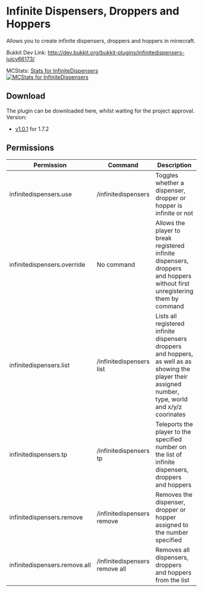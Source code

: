 Infinite Dispensers, Droppers and Hoppers
=========================================

Allows you to create infinite dispensers, droppers and hoppers in minecraft.

Bukkit Dev Link: http://dev.bukkit.org/bukkit-plugins/infinitedispensers-juicy66173/


MCStats: [Stats for InfiniteDispensers](http://mcstats.org/plugin/InfiniteDispensers)  
[![MCStats for InfiniteDispensers](http://api.mcstats.org/signature/InfiniteDispensers.png)](http://mcstats.org/plugin/InfiniteDispensers)


Download
--------


The plugin can be downloaded here, whilst waiting for the project approval.
Version:
  
* [v1.0.1](http://dev.bukkit.org/media/files/774/571/InfiniteDispensers_v1.0.1.jar) for 1.7.2




Permissions
-----------



|Permission|Command|Description|Default|
|----------|-------|-----------|-------|
|infinitedispensers.use|/infinitedispensers|Toggles whether a dispenser, dropper or hopper is infinite or not|Op|
|infinitedispensers.override|No command|Allows the player to break registered infinite dispensers, droppers and hoppers without first unregistering them by command|False|
|infinitedispensers.list|/infinitedispensers list|Lists all registered infinite dispensers droppers and hoppers, as well as as showing the player their assigned number, type, world and x/y/z coorinates|Op|
|infinitedispensers.tp|/infinitedispensers tp <number>|Teleports the player to the specified number on the list of infinite dispensers, droppers and hoppers|Op|
|infinitedispensers.remove|/infinitedispensers remove <number>|Removes the dispenser, dropper or hopper assigned to the number specified|Op|
|infinitedispensers.remove.all|/infinitedispensers remove all|Removes all dispensers, droppers and hoppers from the list|False|
